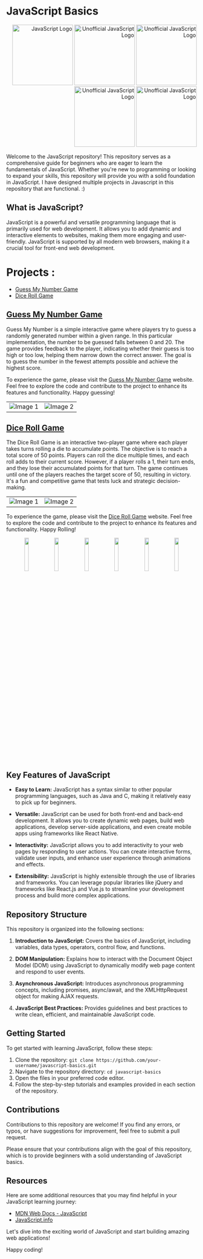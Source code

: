 # JavaScript Basics

<div align="right">
  <img src="https://upload.wikimedia.org/wikipedia/commons/6/6a/JavaScript-logo.png" alt="JavaScript Logo" width="160px">
  <img src="https://upload.wikimedia.org/wikipedia/commons/c/ce/Unofficial_JavaScript_logo.svg" alt="Unofficial JavaScript Logo" width="160px">
  <img src="https://upload.wikimedia.org/wikipedia/commons/8/80/WHATWG_JavaScript_logo.svg" alt="Unofficial JavaScript Logo" width="160px">
  <img src="https://upload.wikimedia.org/wikipedia/commons/7/7a/JavaScript_unofficial_logo.svg" alt="Unofficial JavaScript Logo" width="160px">
  <img src="https://upload.wikimedia.org/wikipedia/commons/3/39/Edinburghjs.svg" alt="Unofficial JavaScript Logo" width="160px">
</div>

Welcome to the JavaScript repository! This repository serves as a comprehensive guide for beginners who are eager to learn the fundamentals of JavaScript. Whether you're new to programming or looking to expand your skills, this repository will provide you with a solid foundation in JavaScript. I have designed multiple projects in Javascript in this repository that are functional. :)

## What is JavaScript?

JavaScript is a powerful and versatile programming language that is primarily used for web development. It allows you to add dynamic and interactive elements to websites, making them more engaging and user-friendly. JavaScript is supported by all modern web browsers, making it a crucial tool for front-end web development.


# Projects :
- [Guess My Number Game](https://yyppsk.github.io/JavaScript-Mastering/05-Guess-My-Number/starter/)
- [Dice Roll Game](https://yyppsk.github.io/JavaScript-Mastering/07-Pig-Game/starter/)


## [Guess My Number Game](https://yyppsk.github.io/JavaScript-Mastering/05-Guess-My-Number/starter/)

Guess My Number is a simple interactive game where players try to guess a randomly generated number within a given range. In this particular implementation, the number to be guessed falls between 0 and 20. The game provides feedback to the player, indicating whether their guess is too high or too low, helping them narrow down the correct answer. The goal is to guess the number in the fewest attempts possible and achieve the highest score.

To experience the game, please visit the [Guess My Number Game](https://yyppsk.github.io/JavaScript-Mastering/05-Guess-My-Number/starter/) website. Feel free to explore the code and contribute to the project to enhance its features and functionality. Happy guessing!

<table>
  <tr>
    <td><img src="https://github.com/yyppsk/JavaScript-Mastering/assets/69805496/a9d4a55d-6cca-44bf-b230-e4f65eecafe4" alt="Image 1"></td>
    <td><img src="https://github.com/yyppsk/JavaScript-Mastering/assets/69805496/63cccbb3-d8db-4843-9312-ce54f7c47731" alt="Image 2"></td>
  </tr>
</table>


## [Dice Roll Game](https://yyppsk.github.io/JavaScript-Mastering/07-Pig-Game/starter/)


The Dice Roll Game is an interactive two-player game where each player takes turns rolling a die to accumulate points. The objective is to reach a total score of 50 points. Players can roll the dice multiple times, and each roll adds to their current score. However, if a player rolls a 1, their turn ends, and they lose their accumulated points for that turn. The game continues until one of the players reaches the target score of 50, resulting in victory. It's a fun and competitive game that tests luck and strategic decision-making.

<table>
  <tr>
    <td><img src="https://github.com/yyppsk/JavaScript-Mastering/assets/69805496/b838328c-80f5-4dbc-a0e8-752d1870a6bb" alt="Image 1"></td>
    <td><img src="https://github.com/yyppsk/JavaScript-Mastering/assets/69805496/6d512f55-77c5-4211-a806-ab8aeacc9266" alt="Image 2"></td>
  </tr>
</table>

To experience the game, please visit the [Dice Roll Game](https://yyppsk.github.io/JavaScript-Mastering/07-Pig-Game/starter/) website. Feel free to explore the code and contribute to the project to enhance its features and functionality. Happy Rolling!
<p align="center">
  <img src="https://github.com/yyppsk/JavaScript-Mastering/assets/69805496/f341b1e5-82ea-4631-829d-4027e5e08592" width="15%">
  <img src="https://github.com/yyppsk/JavaScript-Mastering/assets/69805496/db97d2ee-683f-49cf-812a-da3f682eeb8d" width="15%">
  <img src="https://github.com/yyppsk/JavaScript-Mastering/assets/69805496/13555ebf-b0fb-4dd7-9121-200d87142fec" width="15%">
  <img src="https://github.com/yyppsk/JavaScript-Mastering/assets/69805496/6232fd28-7d67-4b02-830d-81359503ae43" width="15%">
  <img src="https://github.com/yyppsk/JavaScript-Mastering/assets/69805496/a08464c7-2fa6-4786-a7ed-86ce70cb3d1f" width="15%">
  <img src="https://github.com/yyppsk/JavaScript-Mastering/assets/69805496/9939ebd5-ec7e-40e2-b875-c9b994a34a76" width="15%">
</p>


## Key Features of JavaScript

- **Easy to Learn:** JavaScript has a syntax similar to other popular programming languages, such as Java and C, making it relatively easy to pick up for beginners.

- **Versatile:** JavaScript can be used for both front-end and back-end development. It allows you to create dynamic web pages, build web applications, develop server-side applications, and even create mobile apps using frameworks like React Native.

- **Interactivity:** JavaScript allows you to add interactivity to your web pages by responding to user actions. You can create interactive forms, validate user inputs, and enhance user experience through animations and effects.

- **Extensibility:** JavaScript is highly extensible through the use of libraries and frameworks. You can leverage popular libraries like jQuery and frameworks like React.js and Vue.js to streamline your development process and build more complex applications.

## Repository Structure

This repository is organized into the following sections:

1. **Introduction to JavaScript:** Covers the basics of JavaScript, including variables, data types, operators, control flow, and functions.

2. **DOM Manipulation:** Explains how to interact with the Document Object Model (DOM) using JavaScript to dynamically modify web page content and respond to user events.

3. **Asynchronous JavaScript:** Introduces asynchronous programming concepts, including promises, async/await, and the XMLHttpRequest object for making AJAX requests.

4. **JavaScript Best Practices:** Provides guidelines and best practices to write clean, efficient, and maintainable JavaScript code.

## Getting Started

To get started with learning JavaScript, follow these steps:

1. Clone the repository: `git clone https://github.com/your-username/javascript-basics.git`
2. Navigate to the repository directory: `cd javascript-basics`
3. Open the files in your preferred code editor.
4. Follow the step-by-step tutorials and examples provided in each section of the repository.

## Contributions

Contributions to this repository are welcome! If you find any errors, or typos, or have suggestions for improvement, feel free to submit a pull request.

Please ensure that your contributions align with the goal of this repository, which is to provide beginners with a solid understanding of JavaScript basics.

## Resources

Here are some additional resources that you may find helpful in your JavaScript learning journey:

- [MDN Web Docs - JavaScript](https://developer.mozilla.org/en-US/docs/Web/JavaScript)
- [JavaScript.info](https://javascript.info/)

Let's dive into the exciting world of JavaScript and start building amazing web applications!

Happy coding!
